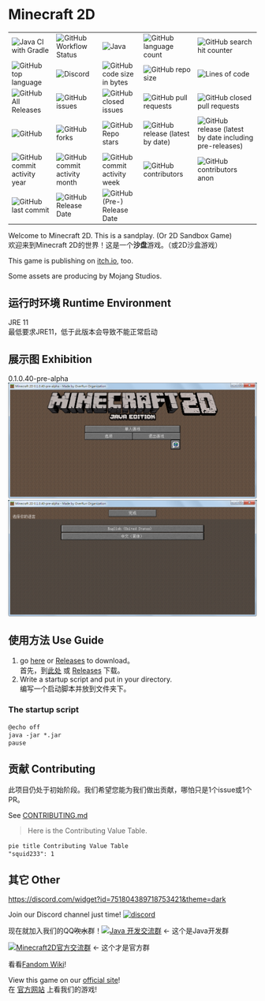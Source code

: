# Minecraft 2D

|                                                              |                                                              |                                                              |                                                              |                                                              |
| ------------------------------------------------------------ | ------------------------------------------------------------ | ------------------------------------------------------------ | ------------------------------------------------------------ | ------------------------------------------------------------ |
| ![Java CI with Gradle](https://github.com/Over-Run/Minecraft2D/workflows/Java%20CI%20with%20Gradle/badge.svg?branch=pre-alpha) | ![GitHub Workflow Status](https://img.shields.io/github/workflow/status/Over-Run/Minecraft2D/Java%20CI%20with%20Gradle/pre-alpha?logo=github-actions) | ![Java](https://img.shields.io/badge/language-java-red?logo=java) | ![GitHub language count](https://img.shields.io/github/languages/count/Over-Run/Minecraft2D?logo=github) | ![GitHub search hit counter](https://img.shields.io/github/search/Over-Run/Minecraft2D/goto?logo=github) |
| ![GitHub top language](https://img.shields.io/github/languages/top/Over-Run/Minecraft2D?logo=github) | ![Discord](https://img.shields.io/discord/751804389718753421?logo=discord) | ![GitHub code size in bytes](https://img.shields.io/github/languages/code-size/Over-Run/Minecraft2D?logo=github) | ![GitHub repo size](https://img.shields.io/github/repo-size/Over-Run/Minecraft2D?logo=github) | ![Lines of code](https://img.shields.io/tokei/lines/github/Over-Run/Minecraft2D?logo=github) |
| ![GitHub All Releases](https://img.shields.io/github/downloads/Over-Run/Minecraft2D/total?logo=github) | ![GitHub issues](https://img.shields.io/github/issues-raw/Over-Run/Minecraft2D?logo=github) | ![GitHub closed issues](https://img.shields.io/github/issues-closed-raw/Over-Run/Minecraft2D?logo=github) | ![GitHub pull requests](https://img.shields.io/github/issues-pr-raw/Over-Run/Minecraft2D?logo=github) | ![GitHub closed pull requests](https://img.shields.io/github/issues-pr-closed-raw/Over-Run/Minecraft2D?logo=github) |
| ![GitHub](https://img.shields.io/github/license/Over-Run/Minecraft2D?logo=github) | ![GitHub forks](https://img.shields.io/github/forks/Over-Run/Minecraft2D?logo=github) | ![GitHub Repo stars](https://img.shields.io/github/stars/Over-Run/Minecraft2D?logo=github) | ![GitHub release (latest by date)](https://img.shields.io/github/v/release/Over-Run/Minecraft2D?logo=github) | ![GitHub release (latest by date including pre-releases)](https://img.shields.io/github/v/release/Over-Run/Minecraft2D?include_prereleases&logo=github) |
| ![GitHub commit activity year](https://img.shields.io/github/commit-activity/y/Over-Run/Minecraft2D?logo=github) | ![GitHub commit activity month](https://img.shields.io/github/commit-activity/m/Over-Run/Minecraft2D?logo=github) | ![GitHub commit activity week](https://img.shields.io/github/commit-activity/w/Over-Run/Minecraft2D?logo=github) | ![GitHub contributors](https://img.shields.io/github/contributors/Over-Run/Minecraft2D?logo=github) | ![GitHub contributors anon](https://img.shields.io/github/contributors-anon/Over-Run/Minecraft2D?logo=github) |
| ![GitHub last commit](https://img.shields.io/github/last-commit/Over-Run/Minecraft2D?logo=github) | ![GitHub Release Date](https://img.shields.io/github/release-date/Over-Run/Minecraft2D?logo=github) | ![GitHub (Pre-) Release Date](https://img.shields.io/github/release-date-pre/Over-Run/Minecraft2D?logo=github) |                                                              |                                                              |

Welcome to Minecraft 2D. This is a sandplay. (Or 2D Sandbox Game)  
欢迎来到Minecraft 2D的世界！这是一个**沙盘**游戏。（或2D沙盒游戏）

This game is publishing on [itch.io](https://squid233.itch.io/minecraft2d), too.

Some assets are producing by Mojang Studios.

## 运行时环境 Runtime Environment
JRE 11  
最低要求JRE11，低于此版本会导致不能正常启动

## 展示图 Exhibition
0.1.0.40-pre-alpha  
![0-1-0-40-0](/img/0-1-0-40-0.png)![0-1-0-40-1](/img/0-1-0-40-1.png)

## 使用方法 Use Guide
1. go [here](https://github.com/Over-Run/Minecraft2D/tree/archives) or [Releases](https://github.com/Over-Run/Minecraft2D/releases) to download。  
首先，到[此处](https://github.com/Over-Run/Minecraft2D/tree/archives) 或 [Releases](https://github.com/Over-Run/Minecraft2D/releases) 下载。
2. Write a startup script and put in your directory.  
编写一个启动脚本并放到文件夹下。

### The startup script
```batch
@echo off
java -jar *.jar
pause
```

## 贡献 Contributing
此项目仍处于初始阶段。我们希望您能为我们做出贡献，哪怕只是1个issue或1个PR。

See [CONTRIBUTING.md](CONTRIBUTING.md)

> Here is the Contributing Value Table.

```mermaid
pie title Contributing Value Table
"squid233": 1
```

## 其它 Other
https://discord.com/widget?id=751804389718753421&theme=dark

Join our Discord channel just time! [![discord](https://img.shields.io/discord/751804389718753421)](https://discord.gg/ydYzTKV)

现在就加入我们的QQ<span class="mask" title="你知道的太多了"><s>吹水</s></span>群！[![Java 开发交流群](https://pub.idqqimg.com/wpa/images/group.png)](https://qm.qq.com/cgi-bin/qm/qr?k=efwa2cjVSs-S_UorWELGd45SPTJBTGV6&jump_from=webapi) ← 这个是Java开发群

[![Minecraft2D官方交流群](https://pub.idqqimg.com/wpa/images/group.png)](https://qm.qq.com/cgi-bin/qm/qr?k=Nnh75LW0PJysy9rHMF6EOxAwBBjBN6mt&jump_from=webapi) ← 这个才是官方群

看看[Fandom Wiki](https://minecraft2d.fandom.com/zh/wiki/)!

View this game on our [official site](https://squid233.github.io)!  
在 [官方网站](https://squid233.github.io) 上看我们的游戏!
